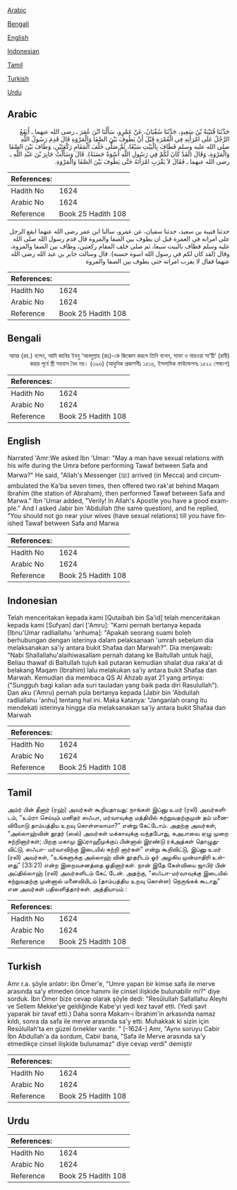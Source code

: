 [Arabic](#arabic)

[Bengali](#bengali)

[English](#english)

[Indonesian](#indonesian)

[Tamil](#tamil)

[Turkish](#turkish)

[Urdu](#urdu)

## Arabic


<div dir="rtl" lang="ar" style={{fontSize:'larger',backgroundColor:'#f8f9fa',padding:20}}>
حَدَّثَنَا قُتَيْبَةُ بْنُ سَعِيدٍ، حَدَّثَنَا سُفْيَانُ، عَنْ عَمْرٍو، سَأَلْنَا ابْنَ عُمَرَ ـ رضى الله عنهما ـ أَيَقَعُ الرَّجُلُ عَلَى امْرَأَتِهِ فِي الْعُمْرَةِ قَبْلَ أَنْ يَطُوفَ بَيْنَ الصَّفَا وَالْمَرْوَةِ قَالَ قَدِمَ رَسُولُ اللَّهِ صلى الله عليه وسلم فَطَافَ بِالْبَيْتِ سَبْعًا، ثُمَّ صَلَّى خَلْفَ الْمَقَامِ رَكْعَتَيْنِ، وَطَافَ بَيْنَ الصَّفَا وَالْمَرْوَةِ، وَقَالَ ‏(‏لَقَدْ كَانَ لَكُمْ فِي رَسُولِ اللَّهِ أُسْوَةٌ حَسَنَةٌ‏)‏‏.‏ قَالَ وَسَأَلْتُ جَابِرَ بْنَ عَبْدِ اللَّهِ ـ رضى الله عنهما ـ فَقَالَ لاَ يَقْرَبِ امْرَأَتَهُ حَتَّى يَطُوفَ بَيْنَ الصَّفَا وَالْمَرْوَةِ‏.‏
</div>
<div style={{backgroundColor:'#f8f9fa',padding:20, marginBottom: 10}}><table> <thead> <tr> <th>References:</th> <th></th> </tr> </thead> <tbody><tr><td>Hadith No</td><td>1624</td></tr><tr><td>Arabic No</td><td>1624</td></tr><tr><td>Reference</td><td>Book 25 Hadith 108</td></tr></tbody></table></div>


<div dir="rtl" lang="ar" style={{fontSize:'larger',backgroundColor:'#f8f9fa',padding:20}}>
حدثنا قتيبة بن سعيد، حدثنا سفيان، عن عمرو، سالنا ابن عمر رضى الله عنهما ايقع الرجل على امراته في العمرة قبل ان يطوف بين الصفا والمروة قال قدم رسول الله صلى الله عليه وسلم فطاف بالبيت سبعا، ثم صلى خلف المقام ركعتين، وطاف بين الصفا والمروة، وقال (لقد كان لكم في رسول الله اسوة حسنة). قال وسالت جابر بن عبد الله رضى الله عنهما فقال لا يقرب امراته حتى يطوف بين الصفا والمروة
</div>
<div style={{backgroundColor:'#f8f9fa',padding:20, marginBottom: 10}}><table> <thead> <tr> <th>References:</th> <th></th> </tr> </thead> <tbody><tr><td>Hadith No</td><td>1624</td></tr><tr><td>Arabic No</td><td>1624</td></tr><tr><td>Reference</td><td>Book 25 Hadith 108</td></tr></tbody></table></div>

## Bengali


<div dir="rtl" lang="bn" style={{fontSize:'larger',backgroundColor:'#f8f9fa',padding:20}}>
(রাবী) ‘আমর (রহ.) বলেন, আমি জাবির ইবনু ‘আবদুল্লাহ (রাঃ)-কে জিজ্ঞেস করলে তিনি বলেন, সাফা ও মারওয়া সা‘য়ী করার পূর্বে স্ত্রী সহবাস বৈধ নয়। (৩৯৬) (আধুনিক প্রকাশনীঃ ১৫১৬, ইসলামিক ফাউন্ডেশনঃ ১৫২২ শেষাংশ)
</div>
<div style={{backgroundColor:'#f8f9fa',padding:20, marginBottom: 10}}><table> <thead> <tr> <th>References:</th> <th></th> </tr> </thead> <tbody><tr><td>Hadith No</td><td>1624</td></tr><tr><td>Arabic No</td><td>1624</td></tr><tr><td>Reference</td><td>Book 25 Hadith 108</td></tr></tbody></table></div>

## English


<div dir="ltr" lang="en" style={{fontSize:'larger',backgroundColor:'#f8f9fa',padding:20}}>
Narrated 'Amr:We asked Ibn 'Umar: "May a man have sexual relations with his wife during the Umra before performing Tawaf between Safa and Marwa?" He said, "Allah's Messenger (ﷺ) arrived (in Mecca) and circumambulated the Ka'ba seven times, then offered two rak'at behind Maqam Ibrahim (the station of Abraham), then performed Tawaf between Safa and Marwa." Ibn 'Umar added, "Verily! In Allah's Apostle you have a good example." And I asked Jabir bin 'Abdullah (the same question), and he replied, "You should not go near your wives (have sexual relations) till you have finished Tawaf between Safa and Marwa
</div>
<div style={{backgroundColor:'#f8f9fa',padding:20, marginBottom: 10}}><table> <thead> <tr> <th>References:</th> <th></th> </tr> </thead> <tbody><tr><td>Hadith No</td><td>1624</td></tr><tr><td>Arabic No</td><td>1624</td></tr><tr><td>Reference</td><td>Book 25 Hadith 108</td></tr></tbody></table></div>

## Indonesian


<div dir="ltr" lang="id" style={{fontSize:'larger',backgroundColor:'#f8f9fa',padding:20}}>
Telah menceritakan kepada kami [Qutaibah bin Sa'id] telah menceritakan kepada kami [Sufyan] dari ['Amru]: "Kami pernah bertanya kepada [Ibnu'Umar radliallahu 'anhuma]: "Apakah seorang suami boleh berhubungan dengan isterinya dalam pelaksanaan 'umrah sebelum dia melaksanakan sa'iy antara bukit Shafaa dan Marwah?". Dia menjawab: "Nabi Shallallahu'alaihiwasallam pernah datang ke Baitullah untuk hajji, Beliau thawaf di Baitullah tujuh kali putaran kemudian shalat dua raka'at di belakang Maqam (Ibrahim) lalu melakukan sa'iy antara bukit Shafaa dan Marwah. Kemudian dia membaca QS Al Ahzab ayat 21 yang artinya: ("Sungguh bagi kalian ada suri tauladan yang baik pada diri Rasulullah"). Dan aku ('Amru) pernah pula bertanya kepada [Jabir bin 'Abdullah radliallahu 'anhu] tentang hal ini. Maka katanya: "Janganlah orang itu mendekati isterinya hingga dia melaksanakan sa'iy antara bukit Shafaa dan Marwah
</div>
<div style={{backgroundColor:'#f8f9fa',padding:20, marginBottom: 10}}><table> <thead> <tr> <th>References:</th> <th></th> </tr> </thead> <tbody><tr><td>Hadith No</td><td>1624</td></tr><tr><td>Arabic No</td><td>1624</td></tr><tr><td>Reference</td><td>Book 25 Hadith 108</td></tr></tbody></table></div>

## Tamil


<div dir="ltr" lang="ta" style={{fontSize:'larger',backgroundColor:'#f8f9fa',padding:20}}>
அம்ர் பின் தீனார் (ரஹ்) அவர்கள் கூறியதாவது: நாங்கள் இப்னு உமர் (ரலி) அவர்களிடம், “உம்ரா செய்யும் மனிதர் ஸஃபா, மர்வாவுக்கு மத்தியில் சுற்றுவதற்குமுன் தம் மனைவியோடு தாம்பத்திய உறவு கொள்ளலாமா?” என்று கேட்டோம். அதற்கு அவர்கள், “அல்லாஹ்வின் தூதர் (ஸல்) அவர்கள் மக்காவுக்கு வந்தபோது, கஅபாவை ஏழு முறை சுற்றினார்கள்; பிறகு மகாமு இப்ராஹீமுக்குப் பின்னால் இரண்டு ரக்அத்கள் தொழுதுவிட்டு, ஸஃபா- மர்வாவிற்கு இடையில் சுற்றி னார்கள்” என்று கூறிவிட்டு, இப்னு உமர் (ரலி) அவர்கள், “உங்களுக்கு அல்லாஹ் வின் தூதரிடம் ஓர் அழகிய முன்மாதிரி உள்ளது” (33:21) என்ற இறைவசனத்தை ஓதினார்கள். நான் இதே கேள்வியை ஜாபிர் பின் அப்தில்லாஹ் (ரலி) அவர்களிடம் கேட் டேன். அதற்கு, “ஸஃபா-மர்வாவுக்கு இடையில் சுற்றுவதற்கு முன்னால் மனைவியிடம் (தாம்பத்திய உறவு கொள்ள) நெருங்கக் கூடாது” என அவர்கள் பதிலளித்தார்கள். அத்தியாயம் :
</div>
<div style={{backgroundColor:'#f8f9fa',padding:20, marginBottom: 10}}><table> <thead> <tr> <th>References:</th> <th></th> </tr> </thead> <tbody><tr><td>Hadith No</td><td>1624</td></tr><tr><td>Arabic No</td><td>1624</td></tr><tr><td>Reference</td><td>Book 25 Hadith 108</td></tr></tbody></table></div>

## Turkish


<div dir="ltr" lang="tr" style={{fontSize:'larger',backgroundColor:'#f8f9fa',padding:20}}>
Amr r.a. şöyle anlatır: ibn Ömer'e, "Umre yapan bir kimse safa ile merve arasında sa'y etmeden önce hanımı ile cinsel ilişkide bulunabilir mi?" diye sorduk. İbn Ömer bize cevap olarak şöyle dedi: "Resûlullah Sallallahu Aleyhi ve Sellem Mekke'ye geldiğinde Kabe'yi yedi kez tavaf etti. (Yedi şavt yaparak bir tavaf etti.) Daha sonra Makam-ı İbrahim'in arkasında namaz kıldı, sonra da safa ile merve arasında sa'y etti. Muhakkak ki sizin için Resûlullah'ta en güzel örnekler vardır. " [-1624-] Amr, "Aynıı soruyu Cabir İbn Abdullah'a da sordum, Cabir bana, "Safa ile Merve arasında sa'y etmedikçe cinsel ilişkide bulunamaz" diye cevap verdi" demiştir
</div>
<div style={{backgroundColor:'#f8f9fa',padding:20, marginBottom: 10}}><table> <thead> <tr> <th>References:</th> <th></th> </tr> </thead> <tbody><tr><td>Hadith No</td><td>1624</td></tr><tr><td>Arabic No</td><td>1624</td></tr><tr><td>Reference</td><td>Book 25 Hadith 108</td></tr></tbody></table></div>

## Urdu


<div dir="rtl" lang="ur" style={{fontSize:'larger',backgroundColor:'#f8f9fa',padding:20}}>

</div>
<div style={{backgroundColor:'#f8f9fa',padding:20, marginBottom: 10}}><table> <thead> <tr> <th>References:</th> <th></th> </tr> </thead> <tbody><tr><td>Hadith No</td><td>1624</td></tr><tr><td>Arabic No</td><td>1624</td></tr><tr><td>Reference</td><td>Book 25 Hadith 108</td></tr></tbody></table></div>